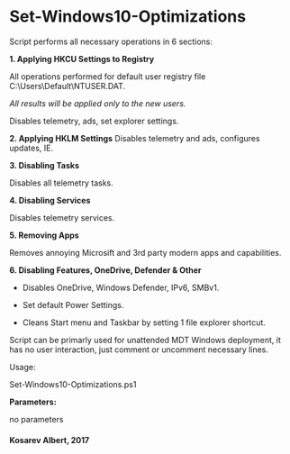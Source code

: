 # Set-Windows10-Optimizations

Script performs all necessary operations in 6 sections:

**1. Applying HKCU Settings to Registry**

All operations performed for default user registry file C:\Users\Default\NTUSER.DAT.

_All results will be applied only to the new users._

Disables telemetry, ads, set explorer settings.


**2. Applying HKLM Settings**
Disables telemetry and ads, configures updates, IE.


**3. Disabling Tasks**

Disables all telemetry tasks.


**4. Disabling Services**

Disables telemetry services.


**5. Removing Apps**

Removes annoying Microsift and 3rd party modern apps and capabilities.


**6. Disabling Features, OneDrive, Defender & Other**

  * Disables OneDrive, Windows Defender, IPv6, SMBv1.

  * Set default Power Settings.

  * Cleans Start menu and Taskbar by setting 1 file explorer shortcut.


Script can be primarly used for unattended MDT Windows deployment, it has no user interaction, just comment or uncomment necessary lines.

Usage:

Set-Windows10-Optimizations.ps1


**Parameters:**

no parameters



#### Kosarev Albert, 2017
